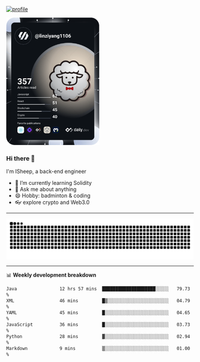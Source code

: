 [![profile](https://user-images.githubusercontent.com/54968314/208005045-e4b42f3b-833d-4242-bfcc-e764865553a2.svg)](https://www.calligrapher.ai/)

<a href="https://app.daily.dev/linziyang1106"><img src="/devcard.png" width="250" alt="ISheep's Dev Card"/></a>

### Hi there 🐏

I'm ISheep, a back-end engineer

- 🔭 I’m currently learning Solidity
- 💬 Ask me about anything
- 😄 Hobby: badminton & coding
- 👓 explore crypto and Web3.0

-------

![](https://raw.githubusercontent.com/ISheepp/ISheepp/output/github-contribution-grid-snake.svg)

-------

📊 **Weekly development breakdown**
<!--START_SECTION:waka-->

```text
Java                12 hrs 57 mins  ████████████████████░░░░░   79.73 %
XML                 46 mins         █▒░░░░░░░░░░░░░░░░░░░░░░░   04.79 %
YAML                45 mins         █░░░░░░░░░░░░░░░░░░░░░░░░   04.65 %
JavaScript          36 mins         █░░░░░░░░░░░░░░░░░░░░░░░░   03.73 %
Python              28 mins         ▓░░░░░░░░░░░░░░░░░░░░░░░░   02.94 %
Markdown            9 mins          ▒░░░░░░░░░░░░░░░░░░░░░░░░   01.00 %
```

<!--END_SECTION:waka-->
